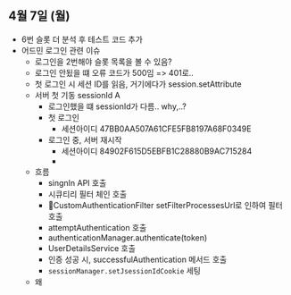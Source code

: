 
## 4월 7일 (월)

- 6번 슬롯 더 분석 후 테스트 코드 추가
- 어드민 로그인 관련 이슈
	- 로그인을 2번해야 슬롯 목록을 볼 수 있음?
	- 로그인 안됬을 떄 오류 코드가 500임 => 401로..
	- 첫 로그인 시 세션 ID를 읽음, 거기에다가 session.setAttribute
	- 서버 첫 기동 sessionId A
		- 로그인했을 떄 sessionId가 다름.. why,..?
		- 첫 로그인
			- 세션아이디 47BB0AA507A61CFE5FB8197A68F0349E
		- 로그인 중, 서버 재시작
			- 세션아이디 84902F615D5EBFB1C28880B9AC715284
			- 
	- 흐름
		- singnIn API 호출
		- 시큐티리 필터 체인 호출
		- CustomAuthenticationFilter setFilterProcessesUrl로 인하여 필터 호출
		- attemptAuthentication 호출
		- authenticationManager.authenticate(token)
		- UserDetailsService 호출
		- 인증 성공 시, successfulAuthentication 메서드 호출
		- `sessionManager.setJsessionIdCookie` 세팅
	- 왜 